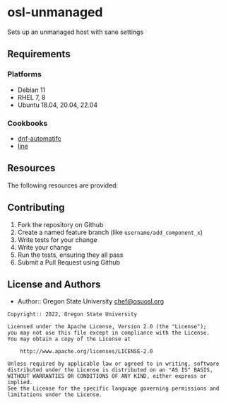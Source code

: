 # osl-unmanaged

Sets up an unmanaged host with sane settings

## Requirements

### Platforms

- Debian 11
- RHEL 7, 8
- Ubuntu 18.04, 20.04, 22.04

### Cookbooks

- [dnf-automatifc](https://supermarket.chef.io/cookbooks/dnf-automatic)
- [line](https://supermarket.chef.io/cookbooks/line)

## Resources

The following resources are provided:

## Contributing

1. Fork the repository on Github
1. Create a named feature branch (like `username/add_component_x`)
1. Write tests for your change
1. Write your change
1. Run the tests, ensuring they all pass
1. Submit a Pull Request using Github

## License and Authors

- Author:: Oregon State University <chef@osuosl.org>

```text
Copyright:: 2022, Oregon State University

Licensed under the Apache License, Version 2.0 (the "License");
you may not use this file except in compliance with the License.
You may obtain a copy of the License at

    http://www.apache.org/licenses/LICENSE-2.0

Unless required by applicable law or agreed to in writing, software
distributed under the License is distributed on an "AS IS" BASIS,
WITHOUT WARRANTIES OR CONDITIONS OF ANY KIND, either express or implied.
See the License for the specific language governing permissions and
limitations under the License.
```
